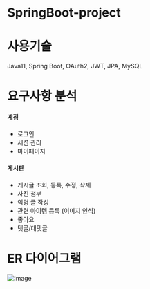 # SpringBoot-project

# 사용기술
Java11, Spring Boot, OAuth2, JWT, JPA, MySQL

# 요구사항 분석
#### 계정
- 로그인 
- 세션 관리
- 마이페이지

#### 게시판
- 게시글 조회, 등록, 수정, 삭제
- 사진 첨부
- 익명 글 작성
- 관련 아이템 등록 (이미지 인식)
- 좋아요
- 댓글/대댓글


# ER 다이어그램
![image](https://user-images.githubusercontent.com/60869749/146578823-4d0d9e72-ff36-4e6d-b5d0-9ee054af023d.png)
